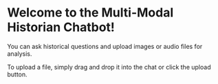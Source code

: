 # Welcome to the Multi-Modal Historian Chatbot!

You can ask historical questions and upload images or audio files for analysis.

To upload a file, simply drag and drop it into the chat or click the upload button.